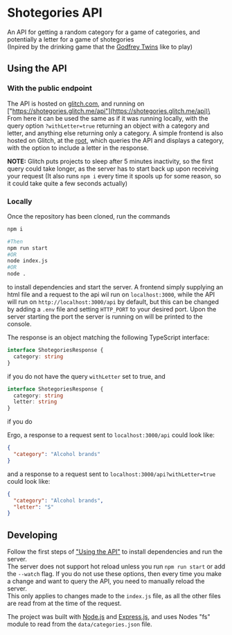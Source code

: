 # Shotegories API
An API for getting a random category for a game of categories, and potentially a letter for a game of shotegories\
(Inpired by the drinking game that the [Godfrey Twins](https://www.youtube.com/@godfreytwins) like to play)

## Using the API
### With the public endpoint
The API is hosted on [glitch.com](https://glitch.com), and running on ["https://shotegories.glitch.me/api"](https://shotegories.glitch.me/api)\
From here it can be used the same as if it was running locally, with the query option ```?withLetter=true``` returning an object with a category and letter, and anything else returning only a category. A simple frontend is also hosted on Glitch, at the [root](https://shotegories.glitch.me), which queries the API and displays a category, with the option to include a letter in the response.

**NOTE:** Glitch puts projects to sleep after 5 minutes inactivity, so the first query could take longer, as the server has to start back up upon receiving your request (It also runs ```npm i``` every time it spools up for some reason, so it could take quite a few seconds actually)

### Locally
Once the repository has been cloned, run the commands
```bash
npm i

#Then
npm run start
#OR
node index.js
#OR
node .
```
to install dependencies and start the server. A frontend simply supplying an html file and a request to the api wil run on ```localhost:3000```, while the API will run on ```http://localhost:3000/api``` by default, but this can be changed by adding a ```.env``` file and setting ```HTTP_PORT``` to your desired port. Upon the server starting the port the server is running on will be printed to the console.

The response is an object matching the following TypeScript interface:
```ts
interface ShotegoriesResponse {
  category: string
}
```
if you do not have the query ```withLetter``` set to true, and
```ts
interface ShotegoriesResponse {
  category: string
  letter: string
}
```
if you do

Ergo, a response to a request sent to ```localhost:3000/api``` could look like:
```json
{
  "category": "Alcohol brands"
}
```
and a response to a request sent to ```localhost:3000/api?withLetter=true``` could look like:
```json
{
  "category": "Alcohol brands",
  "letter": "S"
}
```

## Developing
Follow the first steps of ["Using the API"](#using-the-api) to install dependencies and run the server.\
The server does not support hot reload unless you run ```npm run start``` or add the ```--watch``` flag.  If you do not use these options, then every time you make a change and want to query the API, you need to manually reload the server.\
This only applies to changes made to the ```index.js``` file, as all the other files are read from at the time of the request.

The project was built with [Node.js](https://nodejs.org) and [Express.js](https://expressjs.com/), and uses Nodes "fs" module to read from the ```data/categories.json``` file.
